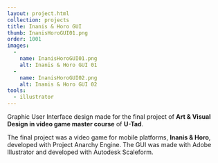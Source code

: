 ```yaml
---
layout: project.html
collection: projects
title: Inanis & Horo GUI
thumb: InanisHoroGUI01.png
order: 1001
images:
  -
    name: InanisHoroGUI01.png
    alt: Inanis & Horo GUI 01
  -
    name: InanisHoroGUI02.png
    alt: Inanis & Horo GUI 02
tools:
  - illustrator
---
```


Graphic User Interface design made for the final project of **Art & Visual Design in video game master course** of **U-Tad**.

The final project was a video game for mobile platforms, **Inanis & Horo**,  developed with Project Anarchy Engine. The GUI was made with Adobe Illustrator and developed with
Autodesk Scaleform.
